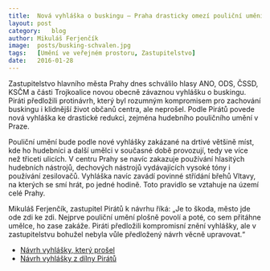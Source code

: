 ```yaml
---
title:	Nová vyhláška o buskingu – Praha drasticky omezí pouliční umění
layout:	post
category:	blog
author:	Mikuláš Ferjenčík
image:	posts/busking-schvalen.jpg
tags:	[Umění ve veřejném prostoru, Zastupitelstvo]
date:	2016-01-28
---
```


Zastupitelstvo hlavního města Prahy dnes schválilo hlasy ANO, ODS, ČSSD, KSČM a části Trojkoalice novou obecně závaznou vyhlášku o buskingu. Piráti předložili protinávrh, který byl rozumným kompromisem pro zachování buskingu i klidnější život občanů centra, ale neprošel. Podle Pirátů povede nová vyhláška ke drastické redukci, zejména hudebního pouličního umění v Praze. 

Pouliční umění bude podle nové vyhlášky zakázané na drtivé většině míst, kde ho hudebníci a další umělci v současné době provozují, tedy ve více než třiceti ulicích. V centru Prahy se navíc zakazuje používání hlasitých hudebních nástrojů, dechových nástrojů vydávajících vysoké tóny i používání zesilovačů. Vyhláška navíc zavádí povinné střídání břehů Vltavy, na kterých se smí hrát, po jedné hodině. Toto pravidlo se vztahuje na území celé Prahy. 

Mikuláš Ferjenčík, zastupitel Pirátů k návrhu říká: „Je to škoda, město jde ode zdi ke zdi. Nejprve pouliční umění plošně povolí a poté, co sem přitáhne umělce, ho zase zakáže. Piráti předložili kompromisní znění vyhlášky, ale v zastupitelstvu bohužel nebyla vůle předložený návrh věcně upravovat.“

* [Návrh vyhlášky, který prošel](https://github.com/pirati-cz/KlubPraha/blob/master/materialy/busking/Navrh_vyhlasky_predlozeny_radou.pdf)
* [Návrh vyhlášky z dílny Pirátů](https://github.com/pirati-cz/KlubPraha/blob/master/materialy/busking/Vyhlaska_busking_pirati.pdf)



